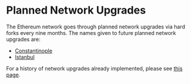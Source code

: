 # Planned Network Upgrades

The Ethereum network goes through planned network upgrades via hard forks every nine months. The names given to future planned network upgrades are:

* [Constantinople](constantinople.md)
* [Istanbul](istanbul.md)

For a history of network upgrades already implemented, please see [this page](../../ethereum-basics/history-and-forks.md).

